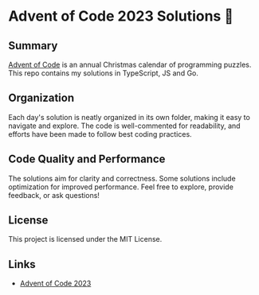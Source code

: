 # Advent of Code 2023 Solutions 🎄

## Summary

[Advent of Code](http://adventofcode.com/) is an annual Christmas calendar of programming puzzles.
This repo contains my solutions in TypeScript, JS and Go.

## Organization

Each day's solution is neatly organized in its own folder, making it easy to navigate and explore. The code is well-commented for readability, and efforts have been made to follow best coding practices.

## Code Quality and Performance

The solutions aim for clarity and correctness. Some solutions include optimization for improved performance. Feel free to explore, provide feedback, or ask questions!

## License

This project is licensed under the MIT License.

## Links

- [Advent of Code 2023](https://adventofcode.com/2023)
